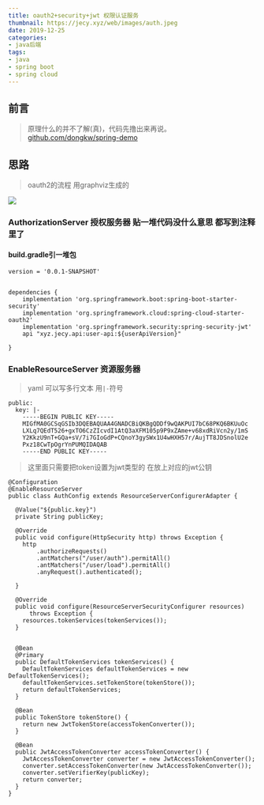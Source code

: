 ```yaml
---
title: oauth2+security+jwt 权限认证服务
thumbnail: https://jecy.xyz/web/images/auth.jpeg
date: 2019-12-25
categories:
- java后端
tags:
- java
- spring boot
- spring cloud
---
```

## 前言

> 原理什么的并不了解(真)，代码先撸出来再说。 [github.com/dongkw/spring-demo](https://github.com/dongkw/spring-demo)

<!--more-->


## 思路
> oauth2的流程  用graphviz生成的

![](https://jecy.xyz/web/images/test1.png)

 

### AuthorizationServer 授权服务器 贴一堆代码没什么意思 都写到注释里了

#### build.gradle引一堆包

```
version = '0.0.1-SNAPSHOT'


dependencies {
    implementation 'org.springframework.boot:spring-boot-starter-security'
    implementation 'org.springframework.cloud:spring-cloud-starter-oauth2'
    implementation 'org.springframework.security:spring-security-jwt'
    api "xyz.jecy.api:user-api:${userApiVersion}"

}

```
### EnableResourceServer 资源服务器

> yaml 可以写多行文本 用`|-`符号

```
public:
  key: |-
    -----BEGIN PUBLIC KEY-----
    MIGfMA0GCSqGSIb3DQEBAQUAA4GNADCBiQKBgQDDf9wQAKPUI7bC68PKQ6BKUuOc
    LXLq7QEdT526+gxTO6CzZIcvdI1AtQ3aXFM105p9P9xZAme+v68xdRiVcn2y/1mS
    Y2KkzU9nT+GQa+sV/7i7GIoGdP+CQnoY3gySWx1U4wHXH57r/AujTT8JDSnolU2e
    Pxz18CwTpOgrYnPUMQIDAQAB
    -----END PUBLIC KEY-----

```

> 这里面只需要把token设置为jwt类型的 在放上对应的jwt公钥

```
@Configuration
@EnableResourceServer
public class AuthConfig extends ResourceServerConfigurerAdapter {

  @Value("${public.key}")
  private String publicKey;

  @Override
  public void configure(HttpSecurity http) throws Exception {
    http
        .authorizeRequests()
        .antMatchers("/user/auth").permitAll()
        .antMatchers("/user/load").permitAll()
        .anyRequest().authenticated();

  }

  @Override
  public void configure(ResourceServerSecurityConfigurer resources)
      throws Exception {
    resources.tokenServices(tokenServices());
  }


  @Bean
  @Primary
  public DefaultTokenServices tokenServices() {
    DefaultTokenServices defaultTokenServices = new DefaultTokenServices();
    defaultTokenServices.setTokenStore(tokenStore());
    return defaultTokenServices;
  }

  @Bean
  public TokenStore tokenStore() {
    return new JwtTokenStore(accessTokenConverter());
  }

  @Bean
  public JwtAccessTokenConverter accessTokenConverter() {
    JwtAccessTokenConverter converter = new JwtAccessTokenConverter();
    converter.setAccessTokenConverter(new JwtAccessTokenConverter());
    converter.setVerifierKey(publicKey);
    return converter;
  }
}

```
